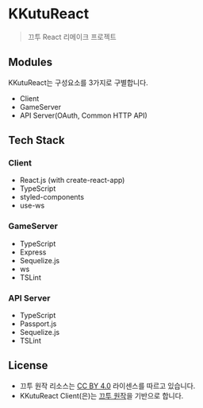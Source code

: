 # KKutuReact
> 끄투 React 리메이크 프로젝트

## Modules
KKutuReact는 구성요소를 3가지로 구별합니다.
- Client
- GameServer 
- API Server(OAuth, Common HTTP API)

## Tech Stack

### Client
- React.js (with create-react-app)
- TypeScript
- styled-components
- use-ws

### GameServer
- TypeScript
- Express
- Sequelize.js
- ws
- TSLint

### API Server
- TypeScript
- Passport.js
- Sequelize.js
- TSLint


## License
- 끄투 원작 리소스는 [CC BY 4.0](https://creativecommons.org/licenses/by/4.0/) 라이센스를 따르고 있습니다.
- KKutuReact Client(은)는 [끄투 원작](https://github.com/JJoriping/KKuTu)을 기반으로 합니다.
